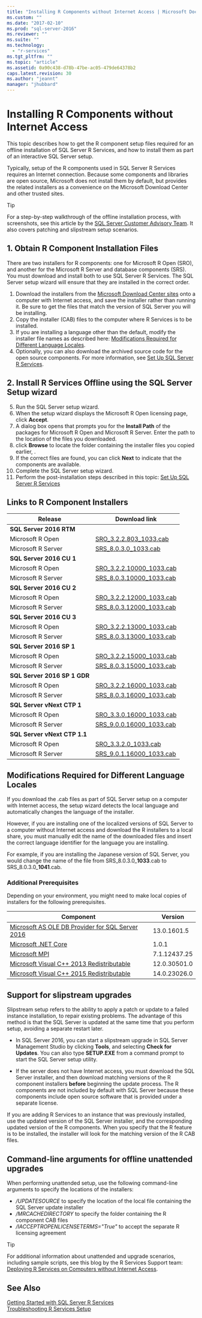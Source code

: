```yaml
---
title: "Installing R Components without Internet Access | Microsoft Docs"
ms.custom: ""
ms.date: "2017-02-10"
ms.prod: "sql-server-2016"
ms.reviewer: ""
ms.suite: ""
ms.technology: 
  - "r-services"
ms.tgt_pltfrm: ""
ms.topic: "article"
ms.assetid: 0a90c438-d78b-47be-ac05-479de64378b2
caps.latest.revision: 30
ms.author: "jeannt"
manager: "jhubbard"
---
```

# Installing R Components without Internet Access
This topic describes how to get the R component setup files required for an offline installation of SQL Server R Services, and how to install them as part of an interactive SQL Server setup.

Typically, setup of the R components used in SQL Server R Services requires an Internet connection. Because some components and libraries are open source, Microsoft does not install them by default, but provides the related installers as a convenience on the Microsoft Download Center and other trusted sites.

> [!TIP]
> 
> For a step-by-step walkthrough of the offline installation process, with screenshots, see this article by the [SQL Server Customer Advisory Team](https://blogs.msdn.microsoft.com/sqlcat/2016/10/20/do-it-right-deploying-sql-server-r-services-on-computers-without-internet-access/). It also covers patching and slipstream setup scenarios.
  

## 1. Obtain R Component Installation Files

There are two installers for R components: one for Microsoft R Open (SRO), and another for the Microsoft R Server and database components (SRS). You must download and install both to use SQL Server R Services. The SQL Server setup wizard will ensure that they are installed in the correct order.

  
1. Download the installers from the [Microsoft Download Center sites](#installerlocs) onto a computer with Internet access, and save the installer rather than running it. Be sure to get the files that match the version of SQL Server you will be installing.
2. Copy the installer (CAB) files to the computer where R Services is to be installed.  
3. If you are installing a language other than the default, modify the installer file names as described here: [Modifications Required for Different Language Locales](#modslocales).
4. Optionally, you can also download the archived source code for the open source components. For more information, see [Set Up SQL Server R Services](../../advanced-analytics/r-services/set-up-sql-server-r-services-in-database.md).

## 2. Install R Services Offline using the SQL Server Setup wizard  

5. Run the SQL Server setup wizard.
6. When the setup wizard displays the Microsoft R Open licensing page, click  **Accept**.  
7. A dialog box opens that prompts you for the **Install Path** of the packages for Microsoft R Open and Microsoft R Server.
Enter the path to the location of the files you downloaded. 
8. click **Browse** to locate the folder containing the installer files you copied earlier, .
9. If the correct files are found, you can click **Next** to indicate that the components are available.
10. Complete the SQL Server setup wizard.
11. Perform the post-installation steps described in this topic: [Set Up SQL Server R Services](../../advanced-analytics/r-services/set-up-sql-server-r-services-in-database.md)

## <a name="installerlocs"></a>Links to R Component Installers

Release  |Download link  
---------|---------
**SQL Server 2016 RTM**     |           
Microsoft R Open     |[SRO_3.2.2.803_1033.cab](https://go.microsoft.com/fwlink/?LinkId=761266)     
Microsoft R Server     |[SRS_8.0.3.0_1033.cab](https://go.microsoft.com/fwlink/?LinkId=735051)      
**SQL Server 2016 CU 1**     |           
Microsoft R Open     |[SRO_3.2.2.10000_1033.cab](https://go.microsoft.com/fwlink/?LinkId=808803)     
Microsoft R Server     |[SRS_8.0.3.10000_1033.cab](https://go.microsoft.com/fwlink/?LinkId=808805)      
**SQL Server 2016 CU 2**     |           
Microsoft R Open     |[SRO_3.2.2.12000_1033.cab](https://go.microsoft.com/fwlink/?LinkId=827398)     
Microsoft R Server     |[SRS_8.0.3.12000_1033.cab](https://go.microsoft.com/fwlink/?LinkId=827399)  
**SQL Server 2016 CU 3**     |           
Microsoft R Open     |[SRO_3.2.2.13000_1033.cab](https://go.microsoft.com/fwlink/?LinkId=831785)     
Microsoft R Server     |[SRS_8.0.3.13000_1033.cab](https://go.microsoft.com/fwlink/?LinkId=831676)  |
**SQL Server 2016 SP 1**     |           
Microsoft R Open     |[SRO_3.2.2.15000_1033.cab](https://go.microsoft.com/fwlink/?LinkId=824879)     
Microsoft R Server     |[SRS_8.0.3.15000_1033.cab](https://go.microsoft.com/fwlink/?LinkId=824881)  
**SQL Server 2016 SP 1 GDR**     |           
Microsoft R Open     |[SRO_3.2.2.16000_1033.cab](https://go.microsoft.com/fwlink/?LinkId=836819)     
Microsoft R Server     |[SRS_8.0.3.16000_1033.cab](https://go.microsoft.com/fwlink/?LinkId=836818)  
**SQL Server vNext CTP 1**     |           
Microsoft R Open     |[SRO_3.3.0.16000_1033.cab](https://go.microsoft.com/fwlink/?LinkId=836819)     
Microsoft R Server     |[SRS_9.0.0.16000_1033.cab](https://go.microsoft.com/fwlink/?LinkId=836818)  
**SQL Server vNext CTP 1.1** |           
Microsoft R Open     |[SRO_3.3.2.0_1033.cab](https://go.microsoft.com/fwlink/?LinkId=834568)     
Microsoft R Server     |[SRS_9.0.1.16000_1033.cab](https://go.microsoft.com/fwlink/?LinkId=834567)  
  
 
## <a name="modslocales"></a>Modifications Required for Different Language Locales

If you download the .cab files as part of SQL Server setup on a computer with Internet access, the setup wizard detects the local language and automatically changes the language of the installer. 

However, if you are installing one of the localized versions of SQL Server to a computer without Internet access and download the R installers to a local share, you must manually edit the name of the downloaded files and insert the correct language identifier for the language you are installing. 

 
For example, if you are installing the Japanese version of SQL Server, you would change the name of the file from SRS_8.0.3.0_**1033**.cab to SRS_8.0.3.0_**1041**.cab.    
 
### Additional Prerequisites

Depending on your environment, you might need to make local copies of installers for the following prerequisites.  


Component  |Version   
---------|---------
[Microsoft AS OLE DB Provider for SQL Server 2016](https://go.microsoft.com/fwlink/?linkid=834405)     |  13.0.1601.5         
[Microsoft .NET Core](https://go.microsoft.com/fwlink/?linkid=834319)     | 1.0.1          
[Microsoft MPI](https://go.microsoft.com/fwlink/?linkid=834316)     | 7.1.12437.25          
[Microsoft Visual C++ 2013 Redistributable](https://go.microsoft.com/fwlink/?linkid=799853)     | 12.0.30501.0         
[Microsoft Visual C++ 2015 Redistributable](https://go.microsoft.com/fwlink/?linkid=828641)     | 14.0.23026.0         

  


## Support for slipstream upgrades

Slipstream setup refers to the ability to apply a patch or update to a failed instance installation, to repair existing problems. The advantage of this method is that the SQL Server is updated at the same time that you perform setup, avoiding a separate restart later.

+ In SQL Server 2016, you can start a slipstream upgrade in SQL Server Management Studio by clicking **Tools**, and selecting **Check for Updates**. You can also type **SETUP.EXE** from a command prompt to start the SQL Server setup utility.

+ If the server does not have Internet access, you must download the SQL Server installer, and then download matching versions of the R component installers **before** beginning the update process.  The R components are not included by default with SQL Server because these components include open source software that is provided under a separate license. 

If you are adding R Services to an instance that was previously installed, use the updated version of the SQL Server installer, and the corresponding updated version of the R components. When you specify that the R feature is to be installed, the installer will look for the matching version of the R CAB files. 

## Command-line arguments for offline unattended upgrades

When performing unattended setup, use the following command-line arguments to specify the locations of the installers:
- */UPDATESOURCE* to specify the location of the local file containing the SQL Server update installer  
- */MRCACHEDIRECTORY* to specify the folder containing the R component CAB files
- */IACCEPTROPENLICENSETERMS="True"* to accept the separate R licensing agreement 

    
> [!TIP]
> For additional information about unattended and upgrade scenarios, including sample scripts, see this blog by the R Services Support team: [Deploying R Services on Computers without Internet Access](https://blogs.msdn.microsoft.com/sqlcat/2016/10/20/do-it-right-deploying-sql-server-r-services-on-computers-without-internet-access/).

## See Also  
 [Getting Started with SQL Server R Services](../../advanced-analytics/r-services/getting-started-with-sql-server-r-services.md)   
 [Troubleshooting R Services Setup](../../a9retired/troubleshooting-r-services-setup.md)  
  
  